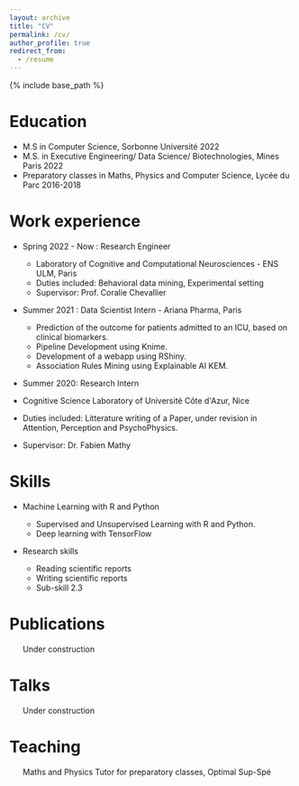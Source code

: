 ```yaml
---
layout: archive
title: "CV"
permalink: /cv/
author_profile: true
redirect_from:
  - /resume
---
```


{% include base_path %}

Education
======
* M.S in Computer Science, Sorbonne Université 2022
* M.S. in Executive Engineering/ Data Science/ Biotechnologies,  Mines Paris 2022
* Preparatory classes in Maths, Physics and Computer Science, Lycée du Parc 2016-2018

Work experience
======
* Spring 2022 - Now : Research Engineer
  * Laboratory of Cognitive and Computational Neurosciences - ENS ULM, Paris
  * Duties included: Behavioral data mining, Experimental setting
  * Supervisor: Prof. Coralie Chevallier

* Summer 2021 : Data Scientist Intern - Ariana Pharma, Paris
  * Prediction of the outcome for patients admitted to an ICU, based on clinical biomarkers.
  * Pipeline Development using Knime.
  * Development of a webapp using RShiny.
  * Association Rules Mining using Explainable AI KEM.

*  Summer 2020: Research Intern
  * Cognitive Science Laboratory of Université Côte d'Azur, Nice
  * Duties included: Litterature writing of a Paper, under revision in Attention, Perception and PsychoPhysics. 
  * Supervisor: Dr. Fabien Mathy
  
Skills
======
* Machine Learning with R and Python
  * Supervised and Unsupervised Learning with R and Python.
  * Deep learning with TensorFlow
  
* Research skills
  * Reading scientific reports
  * Writing scientific reports
  * Sub-skill 2.3

Publications
======
  <ul>Under construction </ul>
  
Talks
======
  <ul> Under construction </ul>
  
Teaching
======
  <ul> Maths and Physics Tutor for preparatory classes, Optimal Sup-Spé </ul>
 
